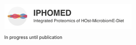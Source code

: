 

<picture>
  <source media="(prefers-color-scheme: dark)" srcset="images/logo_DM.png" width=80%>
  <img src="images/logo_LM.png" width=80%>
</picture>


In progress until publication
